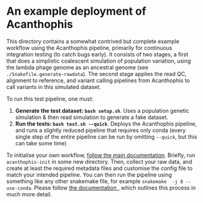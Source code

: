 # An example deployment of Acanthophis


This directory contains a somewhat contrived but complete example workflow
using the Acanthophis pipeline, primarily for continuous integration testing (to catch bugs early).
It consists of two stages, a first that does a
simplistic coalescent simulation of population variation, using the lambda
phage genome as an ancestral genome (see `./Snakefile.generate-rawdata`). The
second stage applies the read QC, alignment to reference, and variant calling
pipelines from Acanthophis to call variants in this simulated dataset.

To run this test pipeline, one must:

1. **Generate the test dataset: `bash setup.sh`**. Uses a population genetic simulation & then read simulation to generate a fake dataset.  
2. **Run the tests: `bash test.sh --quick`**. Deploys the Acanthophis pipeline, and runs a slightly reduced pipeline that requires only conda (every single step of the entire pipeline can be run by omitting `--quick`, but this can take some time)


To initialise your own workflow, [follow the main
documentation](../documentation.md). Briefly, run `acanthophis-init` in some
new directory. Then, collect your raw data, and create at least the required
metadata files and customise the config file to match your intended pipeline.
You can then run the pipeline using something like any other snakemake file,
for example `snakemake  -j 8 --use-conda`. Please follow [the documentation
](../documentation.md), which outlines this process in much more detail.
